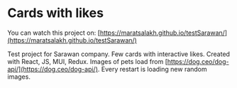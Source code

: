 # Cards with likes

You can watch this project on: [https://maratsalakh.github.io/testSarawan/](https://maratsalakh.github.io/testSarawan/)

Test project for Sarawan company. Few cards with interactive likes. Created with React, JS, MUI, Redux. Images of pets load from [https://dog.ceo/dog-api/](https://dog.ceo/dog-api/). Every restart is loading new random images.
